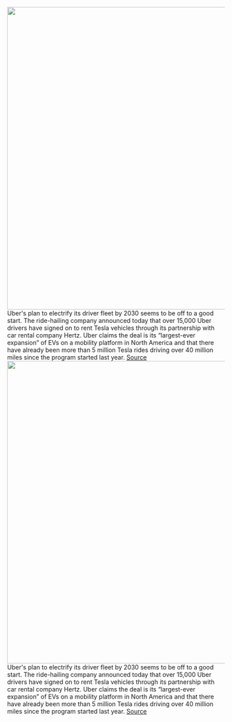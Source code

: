 <img src='https://cdn.vox-cdn.com/thumbor/5UYQdFV8vZOT8o4Hmzl06kjJf8k=/0x0:2040x1360/1200x800/filters:focal(857x517:1183x843)/cdn.vox-cdn.com/uploads/chorus_image/image/71023346/acastro_180524_1777_uber_0004.0.jpg' width='700px' /><br/>
Uber's plan to electrify its driver fleet by 2030 seems to be off to a good start. The ride-hailing company announced today that over 15,000 Uber drivers have signed on to rent Tesla vehicles through its partnership with car rental company Hertz. Uber claims the deal is its “largest-ever expansion” of EVs on a mobility platform in North America and that there have already been more than 5 million Tesla rides driving over 40 million miles since the program started last year.
<a href='https://www.theverge.com/2022/6/28/23185468/uber-drivers-tesla-car-rentals-through-hertz-growth'> Source <a/><img src='https://cdn.vox-cdn.com/thumbor/5UYQdFV8vZOT8o4Hmzl06kjJf8k=/0x0:2040x1360/1200x800/filters:focal(857x517:1183x843)/cdn.vox-cdn.com/uploads/chorus_image/image/71023346/acastro_180524_1777_uber_0004.0.jpg' width='700px' /><br/>
Uber's plan to electrify its driver fleet by 2030 seems to be off to a good start. The ride-hailing company announced today that over 15,000 Uber drivers have signed on to rent Tesla vehicles through its partnership with car rental company Hertz. Uber claims the deal is its “largest-ever expansion” of EVs on a mobility platform in North America and that there have already been more than 5 million Tesla rides driving over 40 million miles since the program started last year.
<a href='https://www.theverge.com/2022/6/28/23185468/uber-drivers-tesla-car-rentals-through-hertz-growth'> Source <a/>